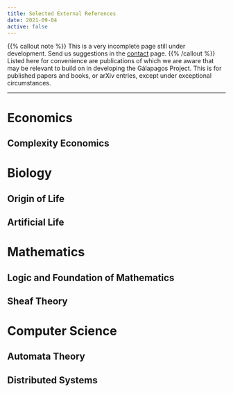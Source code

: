 ```yaml
---
title: Selected External References
date: 2021-09-04
active: false
---
```


{{% callout note %}} This is a very incomplete page still under development. Send us suggestions in the [contact](https://galapagos.netlify.app/contact/) page. {{% /callout %}}
Listed here for convenience are publications of which we are aware that may be relevant to build on in developing the Gálapagos Project. This is for published papers and books, or arXiv entries, except under exceptional circumstances.

---
# Economics
## Complexity Economics
# Biology
## Origin of Life
## Artificial Life
# Mathematics
## Logic and Foundation of Mathematics
## Sheaf Theory
# Computer Science
## Automata Theory
## Distributed Systems
